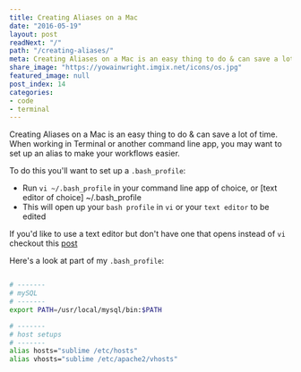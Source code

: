 ```yaml
---
title: Creating Aliases on a Mac
date: "2016-05-19"
layout: post
readNext: "/"
path: "/creating-aliases/"
meta: Creating Aliases on a Mac is an easy thing to do & can save a lot of time
share_image: "https://yowainwright.imgix.net/icons/os.jpg"
featured_image: null
post_index: 14
categories:
- code
- terminal
---
```


Creating Aliases on a Mac is an easy thing to do & can save a lot of time. When working in Terminal or another command line app, you may want to set up an alias to make your workflows easier.

To do this you'll want to set up a `.bash_profile`:

-  Run `vi ~/.bash_profile` in your command line app of choice, or [text editor of choice] ~/.bash_profile
-  This will open up your `bash profile` in `vi` or your `text editor` to be edited

If you'd like to use a text editor but don't have one that opens instead of `vi` checkout this [post](//help.github.com/articles/associating-text-editors-with-git/)

Here's a look at part of my `.bash_profile`:
```bash

# -------
# mySQL
# -------
export PATH=/usr/local/mysql/bin:$PATH

# -------
# host setups
# -------
alias hosts="sublime /etc/hosts"
alias vhosts="sublime /etc/apache2/vhosts"

```
